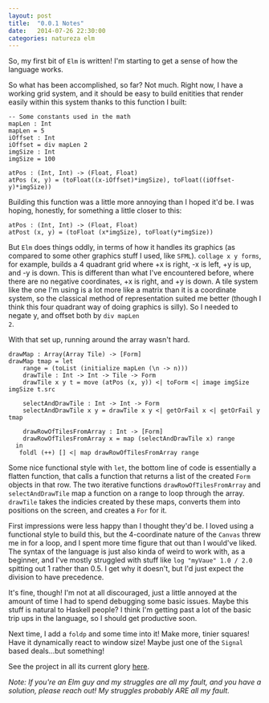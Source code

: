 ```yaml
---
layout: post
title:  "0.0.1 Notes"
date:   2014-07-26 22:30:00
categories: natureza elm
---
```


<div id="natureza0d0d1"></div>
<script src="js/Natureza-build-0.0.1.js"></script>
<script>
	Elm.embed(Elm.Natureza0d0d1, document.getElementById('natureza0d0d1'));
</script>

So, my first bit of <code>Elm</code> is written! I'm starting to get a sense of how the language works.

So what has been accomplished, so far? Not much. Right now, I have a working grid system, and it should be easy to build enitities that render easily within this system thanks to this function I built:

	-- Some constants used in the math
	mapLen : Int
	mapLen = 5
	iOffset : Int
	iOffset = div mapLen 2
	imgSize : Int
	imgSize = 100

	atPos : (Int, Int) -> (Float, Float)
	atPos (x, y) = (toFloat((x-iOffset)*imgSize), toFloat((iOffset- y)*imgSize))
				
Building this function was a little more annoying than I hoped it'd be. I was hoping, honestly, for something a little closer to this:

	atPos : (Int, Int) -> (Float, Float)
	atPost (x, y) = (toFloat (x*imgSize), toFloat(y*imgSize))
	
But <code>Elm</code> does things oddly, in terms of how it handles its graphics (as compared to some other graphics stuff I used, like <code>SFML</code>). <code>collage x y forms</code>, for example, builds a 4 quadrant grid where +x is right, -x is left, +y is up, and -y is down. This is different than what I've encountered before, where there are no negative coordinates, +x is right, and +y is down. A tile system like the one I'm using is a lot more like a matrix than it is a coordinate system, so the classical method of representation suited me better (though I think this four quadrant way of doing graphics is silly). So I needed to negate y, and offset both by <code>div mapLen 2</code>.

With that set up, running around the array wasn't hard.

	drawMap : Array(Array Tile) -> [Form]
	drawMap tmap = let 
	    range = (toList (initialize mapLen (\n -> n)))
	    drawTile : Int -> Int -> Tile -> Form
	    drawTile x y t = move (atPos (x, y)) <| toForm <| image imgSize imgSize t.src
    
	    selectAndDrawTile : Int -> Int -> Form
	    selectAndDrawTile x y = drawTile x y <| getOrFail x <| getOrFail y tmap

	    drawRowOfTilesFromArray : Int -> [Form]
	    drawRowOfTilesFromArray x = map (selectAndDrawTile x) range
	  in
	   foldl (++) [] <| map drawRowOfTilesFromArray range
		 
Some nice functional style with <code>let</code>, the bottom line of code is essentially a flatten function, that calls a function that returns a list of the created <code>Form</code> objects in that row. The two iterative functions <code>drawRowOfTilesFromArray</code> and <code>selectAndDrawTile</code> map a function on a range to loop through the array. <code>drawTile</code> takes the indicies created by these maps, converts them into positions on the screen, and creates a <code>For</code> for it.

First impressions were less happy than I thought they'd be. I loved using a functional style to build this, but the 4-coordinate nature of the <code>Canvas</code> threw me in for a loop, and I spent more time figure that out than I would've liked. The syntax of the language is just also kinda of weird to work with, as a beginner, and I've mostly struggled with stuff like <code>log "myVaue" 1.0 / 2.0</code> spitting out 1 rather than 0.5. I get why it doesn't, but I'd just expect the division to have precedence. 

It's fine, though! I'm not at all discouraged, just a little annoyed at the amount of time I had to spend debugging some basic issues. Maybe this stuff is natural to Haskell people? I think I'm getting past a lot of the basic trip ups in the language, so I should get productive soon.

Next time, I add a <code>foldp</code> and some time into it! Make more, tinier squares! Have it dynamically react to window size! Maybe just one of the <code>Signal</code> based deals...but something!

See the project in all its current glory [here](https://github.com/MysteryMachine/mysterymachine.github.io/tree/natureza0n0n1/elm).

*Note: If you're an Elm guy and my struggles are all my fault, and you have a solution, please reach out! My struggles probably ARE all my fault.*